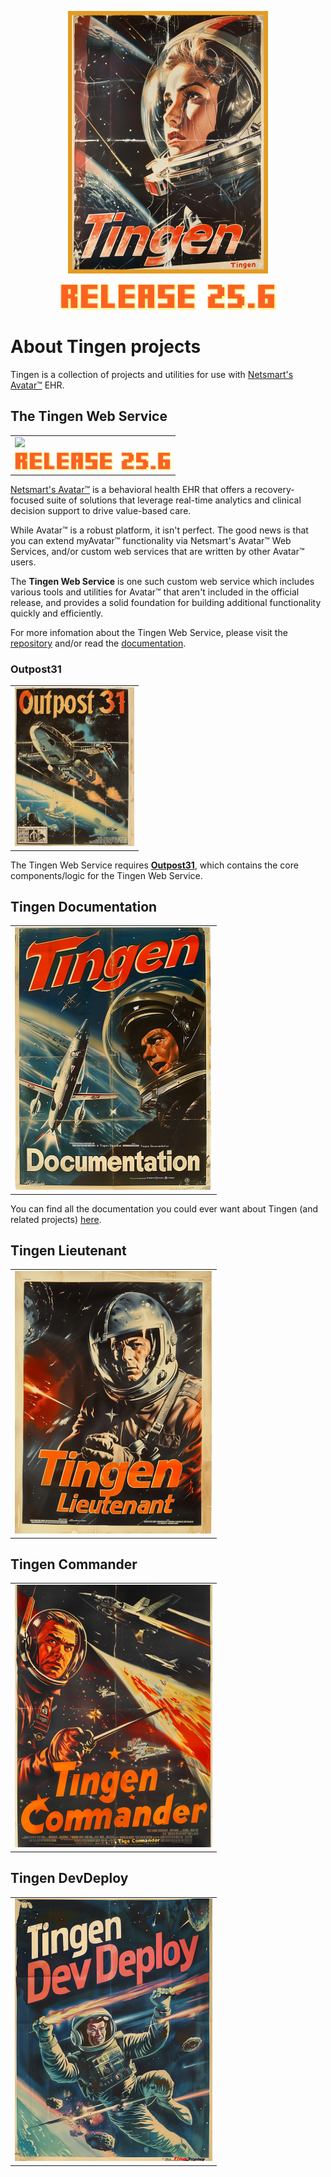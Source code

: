 <!-- u250211 -->

<div align="center">

  ![logo](.github/image/logo/Tingen_logo_320x420.png)

  ![Release 25.6](https://github.com/spectrum-health-systems/tingen/blob/main/.github/image/release/release-25.6.png)

</div>

# About Tingen projects

Tingen is a collection of projects and utilities for use with [Netsmart's Avatar™](https://www.ntst.com/Solutions-and-Services/Offerings/myAvatar) EHR.

## The Tingen Web Service

<div align="center">
	<table>
		<tr>
			<td>
				<a HREF="https://github.com/spectrum-health-systems/Tingen-WebService"><img src="https://github.com/spectrum-health-systems/Tingen-WebService/blob/main/.github/image/logo/TingenWebService_logo_320x568.png"></a>
			</td>
		</tr>
		<tr>
			<td>
				<img src="https://github.com/spectrum-health-systems/tingen/blob/main/.github/image/release/release-25.6.png" width="250"></a>
			</td>
		</tr>
	</table>
</div>

[Netsmart's Avatar™](https://www.ntst.com/Solutions-and-Services/Offerings/myAvatar) is a behavioral health EHR that offers a recovery-focused suite of solutions that leverage real-time analytics and clinical decision support to drive value-based care.

While Avatar™ is a robust platform, it isn't perfect. The good news is that you can extend myAvatar™ functionality via Netsmart's Avatar™ Web Services, and/or custom web services that are written by other Avatar™ users.

The **Tingen Web Service** is one such custom web service which includes various tools and utilities for Avatar™ that aren't included in the official release, and provides a solid foundation for building additional functionality quickly and efficiently.

For more infomation about the Tingen Web Service, please visit the [repository](https://github.com/spectrum-health-systems/ScriptLink-and-Web-Services") and/or read the [documentation](https://github.com/spectrum-health-systems/Tingen-Documentation).

### Outpost31

<div align="center">
		<table>
		<tr>
			<td>
				<a HREF="https://github.com/spectrum-health-systems/Outpost31"><img src="https://github.com/spectrum-health-systems/Outpost31/blob/main/.github/image/logo/Outpost31_logo_194x254.png"></a>
			</td>
	</table>
</div>

The Tingen Web Service requires [**Outpost31**](https://github.com/spectrum-health-systems/Outpost31), which contains the core components/logic for the Tingen Web Service.

## Tingen Documentation

<div align="center">
		<table>
		<tr>
			<td>
				<a HREF="https://github.com/spectrum-health-systems/Tingen-Documentation"><img src="https://github.com/spectrum-health-systems/Tingen-Documentation/blob/main/.github/image/logo/TingenDocumentation_logo_320x420.png"></a>
			</td>
		</tr>
	</table>
</div>

You can find all the documentation you could ever want about Tingen (and related projects) [here](https://github.com/spectrum-health-systems/Tingen-Documentation).

## Tingen Lieutenant

<div align="center">
		<table>
    		<tr>
			<td>
				<a HREF="https://github.com/spectrum-health-systems/Tingen-Lieutenant"><img src="https://github.com/spectrum-health-systems/Tingen-Lieutenant/blob/main/.github/image/logo/TingenLieutenant_logo_320x420.png"></a>
			</td>
	</table>
</div>

## Tingen Commander

<div align="center">
		<table>
      <tr>
			<td>
				<a HREF="https://github.com/spectrum-health-systems/Tingen-Commander"><img src="https://github.com/spectrum-health-systems/Tingen-Commander/blob/main/.github/image/logo/TingenCommander_logo_320x420.png"></a>
			</td>
		</tr>
	</table>
</div>

## Tingen DevDeploy

<div align="center">
		<table>
		<tr>
			<td>
				<a HREF="https://github.com/spectrum-health-systems/Tingen-DevDeploy"><img src="https://github.com/spectrum-health-systems/Tingen-DevDeploy/blob/main/.github/image/logo/TingenDevDeploy_logo_320x420.png"></a>
			</td>
		</tr>
	</table>
</div>
